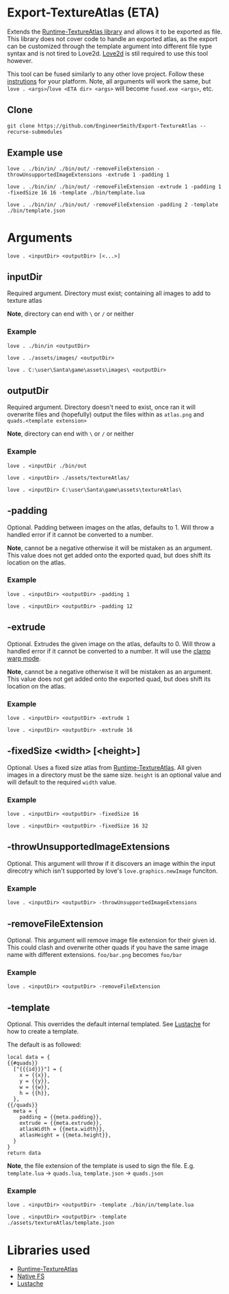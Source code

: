 # Export-TextureAtlas (ETA)
Extends the [Runtime-TextureAtlas library](https://github.com/EngineerSmith/Runtime-TextureAtlas) and allows it to be exported as file. This library does not cover code to handle an exported atlas, as the export can be customized through the template argument into different file type syntax and is not tired to Love2d. [Love2d](https://love2d.org/) is stil required to use this tool however.

This tool can be fused similarly to any other love project. Follow these [instrutions](https://love2d.org/wiki/Game_Distribution) for your platform. Note, all arguments will work the same, but `love . <args>`/`love <ETA dir> <args>` will become `fused.exe <args>`, etc.
## Clone
`git clone https://github.com/EngineerSmith/Export-TextureAtlas --recurse-submodules`
## Example use
`love . ./bin/in/ ./bin/out/ -removeFileExtension -throwUnsupportedImageExtensions -extrude 1 -padding 1`

`love . ./bin/in/ ./bin/out/ -removeFileExtension -extrude 1 -padding 1 -fixedSize 16 16 -template ./bin/template.lua`

`love . ./bin/in/ ./bin/out/ -removeFileExtension -padding 2 -template ./bin/template.json`
# Arguments
`love . <inputDir> <outputDir> [<...>]`
## inputDir
Required argument. Directory must exist; containing all images to add to texture atlas

**Note**, directory can end with `\` or `/` or neither
### Example
`love . ./bin/in <outputDir>`

`love . ./assets/images/ <outputDir>`

`love . C:\user\Santa\game\assets\images\ <outputDir>`
## outputDir
Required argument. Directory doesn't need to exist, once ran it will overwrite files and (hopefully) output the files within as `atlas.png` and `quads.<template extension>`

**Note**, directory can end with `\` or `/` or neither
### Example
`love . <inputDir ./bin/out`

`love . <inputDir> ./assets/textureAtlas/`

`love . <inputDir> C:\user\Santa\game\assets\textureAtlas\`
## -padding <num>
Optional. Padding between images on the atlas, defaults to 1. Will throw a handled error if it cannot be converted to a number.

**Note**, cannot be a negative otherwise it will be mistaken as an argument. This value does not get added onto the exported quad, but does shift its location on the atlas.
### Example
`love . <inputDir> <outputDir> -padding 1`

`love . <inputDir> <outputDir> -padding 12`
## -extrude <num>
Optional. Extrudes the given image on the atlas, defaults to 0. Will throw a handled error if it cannot be converted to a number. It will use the [clamp warp mode](https://love2d.org/wiki/WrapMode).

**Note**, cannot be a negative otherwise it will be mistaken as an argument. This value does not get added onto the exported quad, but does shift its location on the atlas.
### Example
`love . <inputDir> <outputDir> -extrude 1`

`love . <inputDir> <outputDir> -extrude 16`
## -fixedSize \<width> [\<height>]
Optional. Uses a fixed size atlas from [Runtime-TextureAtlas](https://github.com/EngineerSmith/Runtime-TextureAtlas). All given images in a directory must be the same size. `height` is an optional value and will default to the required `width` value.
### Example
`love . <inputDir> <outputDir> -fixedSize 16`

`love . <inputDir> <outputDir> -fixedSize 16 32`
## -throwUnsupportedImageExtensions
Optional. This argument will throw if it discovers an image within the input direcotry which isn't supported by love's `love.graphics.newImage` funciton.
### Example
`love . <inputDir> <outputDir> -throwUnsupportedImageExtensions`
## -removeFileExtension
Optional. This argument will remove image file extension for their given id. This could clash and overwrite other quads if you have the same image name with different extensions.
`foo/bar.png` becomes `foo/bar`
### Example
`love . <inputDir> <outputDir> -removeFileExtension`
## -template <filepath>
Optional. This overrides the default internal templated. See [Lustache](https://github.com/Olivine-Labs/lustache) for how to create a template.

The default is as followed:
```
local data = {
{{#quads}}
  ["{{{id}}}"] = {
    x = {{x}},
    y = {{y}},
    w = {{w}},
    h = {{h}},
  },
{{/quads}}
  meta = {
    padding = {{meta.padding}},
    extrude = {{meta.extrude}},
    atlasWidth = {{meta.width}},
    atlasHeight = {{meta.height}},
  }
}
return data
```
**Note**, the file extension of the template is used to sign the file. E.g. `template.lua` -> `quads.lua`, `template.json` -> `quads.json`
### Example
`love . <inputDir> <outputDir> -template ./bin/in/template.lua`

`love . <inputDir> <outputDir> -template ./assets/textureAtlas/template.json`
# Libraries used
* [Runtime-TextureAtlas](https://github.com/EngineerSmith/Runtime-TextureAtlas)
* [Native FS](https://github.com/megagrump/nativefs)
* [Lustache](https://github.com/Olivine-Labs/lustache)